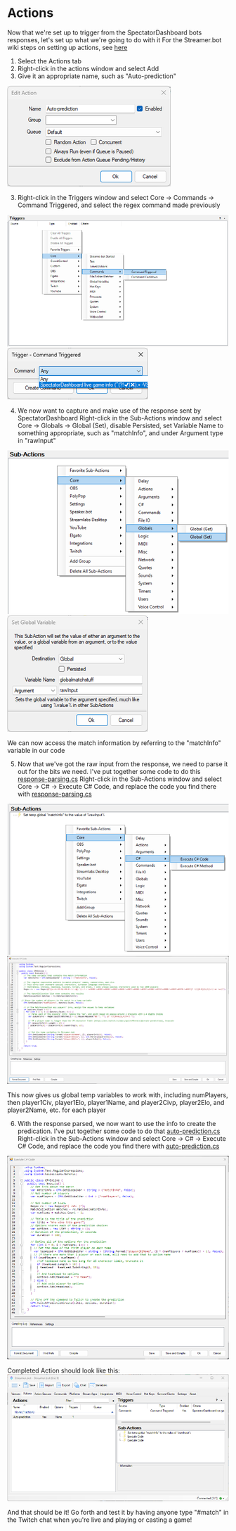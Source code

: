 # Actions

Now that we're set up to trigger from the SpectatorDashboard bots responses, let's set up what we're going to do with it
For the Streamer.bot wiki steps on setting up actions, see [here](https://wiki.streamer.bot/en/Actions "Actions")

1. Select the Actions tab
2. Right-click in the actions window and select Add
2. Give it an appropriate name, such as "Auto-prediction"
<img title="Auto-prediction action" src="../images/Auto-prediction action.png">

3. Right-click in the Triggers window and select Core -> Commands -> Command Triggered, and select the regex command made previously
<img title="Add Trigger" src="../images/Add Trigger.png">
<img title="Select Command" src="../images/Select Command.png">

4. We now want to capture and make use of the response sent by SpectatorDashboard
Right-click in the Sub-Actions window and select Core -> Globals -> Global (Set), disable Persisted, set Variable Name to something appropriate, such as "matchInfo", and under Argument type in "rawInput"
<img title="Add Global (Set)" src="../images/Add Global (Set).png">
<img title="Set Global Variable" src="../images/Set Global Variable.png">

We can now access the match information by referring to the "matchInfo" variable in our code

5. Now that we've got the raw input from the response, we need to parse it out for the bits we need.
I've put together some code to do this [response-parsing.cs]("../src/"response-parsing.cs)
Right-click in the Sub-Actions window and select Core -> C# -> Execute C# Code, and replace the code you find there with [response-parsing.cs]("../src/"response-parsing.cs)
<img title="Add C# Code" src="../images/Add C sharp Code.png">
<img title="Parsing code" src="../images/Parsing code.png">

This now gives us global temp variables to work with, including numPlayers, then player1Civ, player1Elo, player1Name, and player2Civp, player2Elo, and player2Name, etc. for each player

6. With the response parsed, we now want to use the info to create the predication.
I've put together some code to do that [auto-prediction.cs]("../src/"auto-prediction.cs)
Right-click in the Sub-Actions window and select Core -> C# -> Execute C# Code, and replace the code you find there with [auto-prediction.cs]("../src/"auto-prediction.cs)
<img title="Auto-prediction code" src="../images/Auto-prediction code.png">

Completed Action should look like this:
<img title="Auto-prediction Action Complete" src="../images/Auto-prediction Action Complete.png">

And that should be it! Go forth and test it by having anyone type "#match" in the Twitch chat when you're live and playing or casting a game!